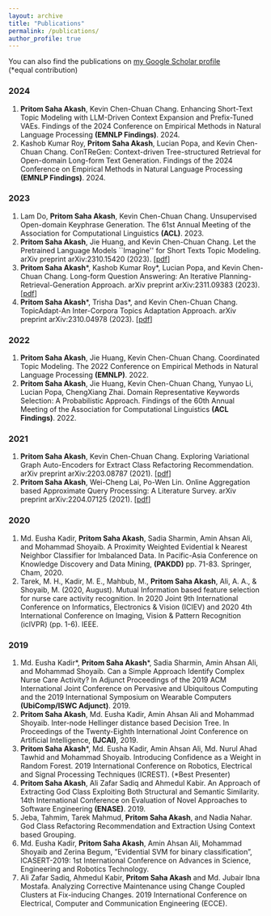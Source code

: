 ```yaml
---
layout: archive
title: "Publications"
permalink: /publications/
author_profile: true
---
```


You can also find the publications on [my Google Scholar profile](https://scholar.google.com/citations?user=mBDDbmEAAAAJ)    
(*equal contribution)

### 2024
1. **Pritom Saha Akash**, Kevin Chen-Chuan Chang. Enhancing Short-Text Topic Modeling with LLM-Driven Context
Expansion and Prefix-Tuned VAEs. Findings of the 2024 Conference on Empirical Methods in Natural Language Processing **(EMNLP Findings)**. 2024.
2. Kashob Kumar Roy, **Pritom Saha Akash**, Lucian Popa, and Kevin Chen-Chuan Chang. ConTReGen: Context-driven Tree-structured Retrieval for Open-domain Long-form Text Generation. Findings of the 2024 Conference on Empirical Methods in Natural Language Processing **(EMNLP Findings)**. 2024.

### 2023
1. Lam Do, **Pritom Saha Akash**, Kevin Chen-Chuan Chang. Unsupervised Open-domain Keyphrase Generation. The 61st Annual Meeting of the Association for Computational Linguistics **(ACL)**. 2023.
2. **Pritom Saha Akash**, Jie Huang, and Kevin Chen-Chuan Chang. Let the Pretrained Language Models ``Imagine'' for Short Texts Topic Modeling. arXiv preprint arXiv:2310.15420 (2023). [[pdf](https://arxiv.org/pdf/2310.15420)]
3. **Pritom Saha Akash***, Kashob Kumar Roy*, Lucian Popa, and Kevin Chen-Chuan Chang. Long-form Question Answering: An Iterative Planning-Retrieval-Generation Approach. arXiv preprint arXiv:2311.09383 (2023). [[pdf](https://arxiv.org/pdf/2311.09383)]
4. **Pritom Saha Akash**\*, Trisha Das*, and Kevin Chen-Chuan Chang. TopicAdapt-An Inter-Corpora Topics Adaptation Approach. arXiv preprint arXiv:2310.04978 (2023). [[pdf](https://arxiv.org/pdf/2310.04978)]

### 2022
1. **Pritom Saha Akash**, Jie Huang, Kevin Chen-Chuan Chang. Coordinated Topic Modeling. The 2022 Conference on Empirical Methods in Natural Language Processing **(EMNLP)**. 2022.
2. **Pritom Saha Akash**, Jie Huang, Kevin Chen-Chuan Chang, Yunyao Li, Lucian Popa, ChengXiang Zhai. Domain Representative Keywords Selection: A Probabilistic Approach. Findings of the 60th Annual Meeting of the Association for Computational Linguistics **(ACL Findings)**. 2022.

### 2021
1. **Pritom Saha Akash**, Kevin Chen-Chuan Chang. Exploring Variational Graph Auto-Encoders for Extract Class Refactoring Recommendation. arXiv preprint arXiv:2203.08787 (2021). [[pdf](https://arxiv.org/pdf/2203.08787.pdf)]
2. **Pritom Saha Akash**, Wei-Cheng Lai, Po-Wen Lin. Online Aggregation based Approximate Query Processing: A Literature Survey. arXiv preprint arXiv:2204.07125 (2021). [[pdf](https://arxiv.org/pdf/2204.07125.pdf)]

### 2020
1. Md. Eusha Kadir, **Pritom Saha Akash**, Sadia Sharmin, Amin Ahsan Ali, and Mohammad Shoyaib. A Proximity Weighted Evidential k Nearest Neighbor Classifier for Imbalanced Data. In Pacific-Asia Conference on Knowledge Discovery and Data Mining, **(PAKDD)** pp. 71-83. Springer, Cham, 2020.
2. Tarek, M. H., Kadir, M. E., Mahbub, M., **Pritom Saha Akash**, Ali, A. A., & Shoyaib, M. (2020, August). Mutual Information based feature selection for nurse care activity recognition. In 2020 Joint 9th International Conference on Informatics, Electronics & Vision (ICIEV) and 2020 4th International Conference on Imaging, Vision \& Pattern Recognition (icIVPR) (pp. 1-6). IEEE.

### 2019
1. Md. Eusha Kadir\*, **Pritom Saha Akash**\*, Sadia Sharmin, Amin Ahsan Ali, and Mohammad Shoyaib. Can a Simple Approach Identify Complex Nurse Care Activity? In Adjunct Proceedings of the 2019 ACM International Joint Conference on Pervasive and Ubiquitous Computing and the 2019 International Symposium on Wearable Computers **(UbiComp/ISWC Adjunct)**. 2019.
2. **Pritom Saha Akash**, Md. Eusha Kadir, Amin Ahsan Ali and Mohammad Shoyaib. Inter-node Hellinger distance based Decision Tree. In Proceedings of the Twenty-Eighth International Joint Conference on Artificial Intelligence, **(IJCAI)**, 2019.
3. **Pritom Saha Akash**\*, Md. Eusha Kadir, Amin Ahsan Ali, Md. Nurul Ahad Tawhid and Mohammad Shoyaib. Introducing Confidence as a Weight in Random Forest. 2019 International Conference on Robotics, Electrical and Signal Processing Techniques (ICREST). (\*Best Presenter)
4. **Pritom Saha Akash**, Ali Zafar Sadiq and Ahmedul Kabir. An Approach of Extracting God Class Exploiting Both Structural and Semantic Similarity. 14th International Conference on Evaluation of Novel Approaches to Software Engineering **(ENASE)**. 2019.
5. Jeba, Tahmim, Tarek Mahmud, **Pritom Saha Akash**, and Nadia Nahar. God Class Refactoring Recommendation and Extraction Using Context based Grouping.
6. Md. Eusha Kadir, **Pritom Saha Akash**, Amin Ahsan Ali, Mohammad Shoyaib and Zerina Begum, ”Evidential SVM for binary classification”, ICASERT-2019: 1st International Conference on Advances in Science, Engineering and Robotics Technology.
7. Ali Zafar Sadiq, Ahmedul Kabir, **Pritom Saha Akash** and Md. Jubair Ibna Mostafa. Analyzing Corrective Maintenance using Change Coupled Clusters at Fix-inducing Changes. 2019 International Conference on Electrical, Computer and Communication Engineering (ECCE).


<!-- 
### Preprints
1. **Pritom Saha Akash**, Jie Huang, and Kevin Chen-Chuan Chang. Let the Pretrained Language Models ``Imagine'' for Short Texts Topic Modeling. arXiv preprint arXiv:2310.15420 (2023). [[pdf](https://arxiv.org/pdf/2310.15420)]
2. **Pritom Saha Akash***, Kashob Kumar Roy*, Lucian Popa, and Kevin Chen-Chuan Chang. Long-form Question Answering: An Iterative Planning-Retrieval-Generation Approach. arXiv preprint arXiv:2311.09383 (2023). [[pdf](https://arxiv.org/pdf/2311.09383)]
3. **Pritom Saha Akash**\*, Trisha Das*, and Kevin Chen-Chuan Chang. TopicAdapt-An Inter-Corpora Topics Adaptation Approach. arXiv preprint arXiv:2310.04978 (2023). [[pdf](https://arxiv.org/pdf/2310.04978)]
4. **Pritom Saha Akash**, Kevin Chen-Chuan Chang. Exploring Variational Graph Auto-Encoders for Extract Class Refactoring Recommendation. arXiv preprint arXiv:2203.08787 (2021). [[pdf](https://arxiv.org/pdf/2203.08787.pdf)]
5. **Pritom Saha Akash**, Wei-Cheng Lai, Po-Wen Lin. Online Aggregation based Approximate Query Processing: A Literature Survey. arXiv preprint arXiv:2204.07125 (2021). [[pdf](https://arxiv.org/pdf/2204.07125.pdf)]
-->
